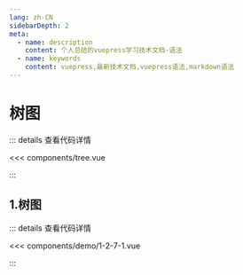 ```yaml
---
lang: zh-CN
sidebarDepth: 2
meta:
  - name: description
    content: 个人总结的vuepress学习技术文档-语法
  - name: keywords
    content: vuepress,最新技术文档,vuepress语法,markdown语法
---
```


# 树图

::: details 查看代码详情

<<< components/tree.vue

:::

## 1.树图

  <Container url="https://zhoubichuan.com/resume/?type=echarts&name=1-2-7-1.vue" />

::: details 查看代码详情

<<< components/demo/1-2-7-1.vue

:::
